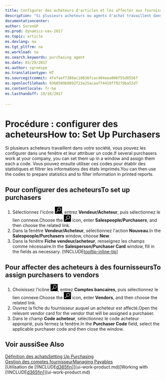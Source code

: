 ```yaml
---
title: Configurer des acheteurs d'articles et les affecter aux fournisseurs
description: "Si plusieurs acheteurs ou agents d'achat travaillent dans votre société, vous pouvez les planifier pour l'analyse statistique."
documentationcenter: 
author: SorenGP
ms.prod: dynamics-nav-2017
ms.topic: article
ms.devlang: na
ms.tgt_pltfrm: na
ms.workload: na
ms.search.keywords: purchasing agent
ms.date: 03/29/2017
ms.author: sgroespe
ms.translationtype: HT
ms.sourcegitcommit: 4fefaef7380ac10836fcac404eea006f55d8556f
ms.openlocfilehash: 9368509b8892f23a25acaaf74410ff9279ba52d7
ms.contentlocale: fr-be
ms.lasthandoff: 10/16/2017

---
```

# <a name="how-to-set-up-purchasers"></a><span data-ttu-id="37382-103">Procédure : configurer des acheteurs</span><span class="sxs-lookup"><span data-stu-id="37382-103">How to: Set Up Purchasers</span></span>
<span data-ttu-id="37382-104">Si plusieurs acheteurs travaillent dans votre société, vous pouvez les configurer dans une fenêtre et leur attribuer un code.</span><span class="sxs-lookup"><span data-stu-id="37382-104">If several purchasers work at your company, you can set them up in a window and assign them each a code.</span></span> <span data-ttu-id="37382-105">Vous pouvez ensuite utiliser ces codes pour établir des statistiques et filtrer les informations des états imprimés.</span><span class="sxs-lookup"><span data-stu-id="37382-105">You can then use the codes to prepare statistics and to filter information in printed reports.</span></span>

## <a name="to-set-up-purchasers"></a><span data-ttu-id="37382-106">Pour configurer des acheteurs</span><span class="sxs-lookup"><span data-stu-id="37382-106">To set up purchasers</span></span>
1. <span data-ttu-id="37382-107">Sélectionnez l'icône ![Page ou état pour la recherche](media/ui-search/search_small.png "Page ou état pour la recherche"), entrez **Vendeur/Acheteur**, puis sélectionnez le lien connexe.</span><span class="sxs-lookup"><span data-stu-id="37382-107">Choose the ![Search for Page or Report](media/ui-search/search_small.png "Search for Page or Report icon") icon, enter **Salespeople/Purchasers**, and then choose the related link.</span></span>
2. <span data-ttu-id="37382-108">Dans la fenêtre **Vendeur/Acheteur**, sélectionnez l'action **Nouveau**.</span><span class="sxs-lookup"><span data-stu-id="37382-108">In the **Salespeople/Purchasers** window, choose **New**.</span></span>
3. <span data-ttu-id="37382-109">Dans la fenêtre **Fiche vendeur/acheteur**, renseignez les champs comme nécessaire.</span><span class="sxs-lookup"><span data-stu-id="37382-109">In the **Salesperson/Purchaser Card** window, fill in the fields as necessary.</span></span> [!INCLUDE[tooltip-inline-tip](includes/tooltip-inline-tip_md.md)]

## <a name="to-assign-purchasers-to-vendors"></a><span data-ttu-id="37382-110">Pour affecter des acheteurs à des fournisseurs</span><span class="sxs-lookup"><span data-stu-id="37382-110">To assign purchasers to vendors</span></span>
1. <span data-ttu-id="37382-111">Choisissez l'icône ![Page ou état pour la recherche](media/ui-search/search_small.png "Page ou état pour la recherche"), entrez **Comptes bancaires**, puis sélectionnez le lien connexe.</span><span class="sxs-lookup"><span data-stu-id="37382-111">Choose the ![Search for Page or Report](media/ui-search/search_small.png "Search for Page or Report icon") icon, enter **Vendors**, and then choose the related link.</span></span>
2. <span data-ttu-id="37382-112">Ouvrez la fiche du fournisseur auquel un acheteur est affecté.</span><span class="sxs-lookup"><span data-stu-id="37382-112">Open the relevant vendor card for the vendor that will be assigned a purchaser.</span></span>
3. <span data-ttu-id="37382-113">Dans le champ **Code acheteur**, sélectionnez le code acheteur approprié, puis fermez la fenêtre.</span><span class="sxs-lookup"><span data-stu-id="37382-113">In the **Purchaser Code** field, select the applicable purchaser code and then close the window.</span></span>

## <a name="see-also"></a><span data-ttu-id="37382-114">Voir aussi</span><span class="sxs-lookup"><span data-stu-id="37382-114">See Also</span></span>
[<span data-ttu-id="37382-115">Définition des achats</span><span class="sxs-lookup"><span data-stu-id="37382-115">Setting Up Purchasing</span></span>](purchasing-setup-purchasing.md)  
[<span data-ttu-id="37382-116">Gestion des comptes fournisseur</span><span class="sxs-lookup"><span data-stu-id="37382-116">Managing Payables</span></span>](payables-manage-payables.md)  
<span data-ttu-id="37382-117">[Utilisation de [!INCLUDE[d365fin](includes/d365fin_md.md)]](ui-work-product.md)</span><span class="sxs-lookup"><span data-stu-id="37382-117">[Working with [!INCLUDE[d365fin](includes/d365fin_md.md)]](ui-work-product.md)</span></span>

